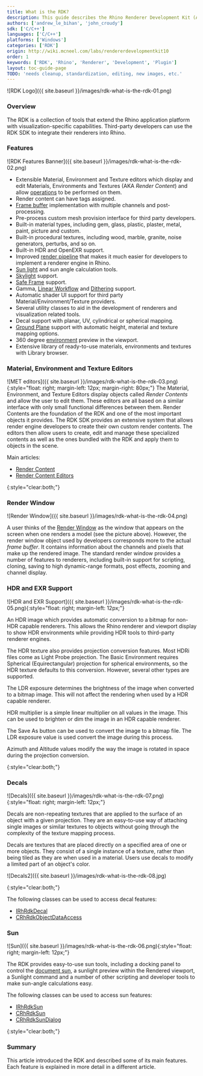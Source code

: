 ```yaml
---
title: What is the RDK?
description: This guide describes the Rhino Renderer Development Kit (AKA RDK) and its features.
authors: ['andrew_le_bihan', 'john_croudy']
sdk: ['C/C++']
languages: ['C/C++']
platforms: ['Windows']
categories: ['RDK']
origin: http://wiki.mcneel.com/labs/rendererdevelopmentkit10
order: 1
keywords: ['RDK', 'Rhino', 'Renderer', 'Development', 'Plugin']
layout: toc-guide-page
TODO: 'needs cleanup, standardization, editing, new images, etc.'
---
```


![RDK Logo]({{ site.baseurl }}/images/rdk-what-is-the-rdk-01.png)

### Overview
The RDK is a collection of tools that extend the Rhino application platform with visualization-specific capabilities. Third-party developers can use the RDK SDK to integrate their renderers into Rhino.

### Features
![RDK Features Banner]({{ site.baseurl }}/images/rdk-what-is-the-rdk-02.png)

- Extensible Material, Environment and Texture editors which display and edit Materials, Environments and Textures (AKA _Render Content_) and allow [operations](/guides/cpp/rdk-task-classes/) to be performed on them.
- Render content can have tags assigned.
- [Frame buffer](/guides/cpp/rdk-rendering-classes/) implementation with multiple channels and post-processing.
- Pre-process custom mesh provision interface for third party developers.
- Built-in material types, including gem, glass, plastic, plaster, metal, paint, picture and custom.
- Built-in procedural textures, including wood, marble, granite, noise generators, perturbs, and so on.
- Built-in HDR and OpenEXR support.
- Improved [render pipeline](/guides/cpp/rdk-rendering-classes/) that makes it much easier for developers to implement a renderer engine in Rhino.
- [Sun light](/guides/cpp/rdk-sun-classes/) and sun angle calculation tools.
- [Skylight](/guides/cpp/rdk-skylight-classes/) support.
- [Safe Frame](/guides/cpp/rdk-safe-frame-classes/) support.
- Gamma, [Linear Workflow](/guides/cpp/rdk-linear-workflow-classes/) and [Dithering](/guides/cpp/rdk-dithering-classes/) support.
- Automatic shader UI support for third party Material/Environment/Texture providers.
- Several utility classes to aid in the development of renderers and visualization related tools.
- Decal support with planar, UV, cylindrical or spherical mapping.
- [Ground Plane](/guides/cpp/rdk-ground-plane-classes/) support with automatic height, material and texture mapping options.
- 360 degree [environment](/guides/cpp/rdk-current-environment-classes/) preview in the viewport.
- Extensive library of ready-to-use materials, environments and textures with Library browser.

### Material, Environment and Texture Editors
![MET editors]({{ site.baseurl }}/images/rdk-what-is-the-rdk-03.png){:style="float: right; margin-left: 12px; margin-right: 80px;"}
The Material, Environment, and Texture Editors display objects called _Render Contents_ and allow the user to edit them. These editors are all based on a similar interface with only small functional differences between them. Render Contents are the foundation of the RDK and one of the most important objects it provides. The RDK SDK provides an extensive system that allows render engine developers to create their own custom render contents. The editors then allow users to create, edit and manage these specialized contents as well as the ones bundled with the RDK and apply them to objects in the scene.

Main articles:

- [Render Content](/guides/cpp/rdk-render-content)
- [Render Content Editors](/guides/cpp/rdk-render-content-editors)

{:style="clear:both;"}

### Render Window
![Render Window]({{ site.baseurl }}/images/rdk-what-is-the-rdk-04.png)

A user thinks of the [Render Window](/guides/cpp/rdk-rendering-classes/) as the window that appears on the screen when one renders a model (see the picture above). However, the render window object used by developers corresponds more to the actual _frame&nbsp;buffer_. It contains information about the channels and pixels that make up the rendered image. The standard render window provides a number of features to renderers, including built-in support for scripting, cloning, saving to high dynamic-range formats, post effects, zooming and channel display.

### HDR and EXR Support
![HDR and EXR Support]({{ site.baseurl }}/images/rdk-what-is-the-rdk-05.png){:style="float: right; margin-left: 12px;"}

An HDR image which provides automatic conversion to a bitmap for non-HDR capable renderers. This allows the Rhino renderer and viewport display to show HDR environments while providing HDR tools to third-party renderer engines.

The HDR texture also provides projection conversion features. Most HDRi files come as Light Probe projection. The Basic Environment requires Spherical (Equirectangular) projection for spherical environments, so the HDR texture defaults to this conversion. However, several other types are supported.

The LDR exposure determines the brightness of the image when converted to a bitmap image. This will not affect the rendering when used by a HDR capable renderer.

HDR multiplier is a simple linear multiplier on all values in the image. This can be used to brighten or dim the image in an HDR capable renderer.

The Save As button can be used to convert the image to a bitmap file. The LDR exposure value is used convert the image during this process.

Azimuth and Altitude values modify the way the image is rotated in space during the projection conversion.

{:style="clear:both;"}

### Decals
![Decals]({{ site.baseurl }}/images/rdk-what-is-the-rdk-07.png){:style="float: right; margin-left: 12px;"}

Decals are non-repeating textures that are applied to the surface of an object with a given projection. They are an easy-to-use way of attaching single images or similar textures to objects without going through the complexity of the texture mapping process.

Decals are textures that are placed directly on a specified area of one or more objects. They consist of a single instance of a texture, rather than being tiled as they are when used in a material. Users use decals to modify a limited part of an object's color.

![Decals2]({{ site.baseurl }}/images/rdk-what-is-the-rdk-08.jpg)

{:style="clear:both;"}

The following classes can be used to access decal features:

- [IRhRdkDecal](/guides/cpp/rdk-decal-classes/#IRhRdkDecal)
- [CRhRdkObjectDataAccess](/guides/cpp/rdk-decal-classes/#CRhRdkObjectDataAccess)

### Sun
![Sun]({{ site.baseurl }}/images/rdk-what-is-the-rdk-06.png){:style="float: right; margin-left: 12px;"}

The RDK provides easy-to-use sun tools, including a docking panel to control the [document sun](/guides/cpp/rdk-sun-classes/#DocumentSun), a sunlight preview within the Rendered viewport, a Sunlight command and a number of other scripting and developer tools to make sun-angle calculations easy.

The following classes can be used to access sun features:

- [IRhRdkSun](/guides/cpp/rdk-sun-classes/#IRhRdkSun)
- [CRhRdkSun](/guides/cpp/rdk-sun-classes/#CRhRdkSun)
- [CRhRdkSunDialog](/guides/cpp/rdk-sun-classes/#CRhRdkSunDialog)

{:style="clear:both;"}

### Summary
This article introduced the RDK and described some of its main features. Each feature is explained in more detail in a different article.

<!--
### Automatic UI
The RDK provides an automatic UI system to make it easy to quickly develop user interfaces in your plug-in. See the main article here: [Automatic UI](/guides/cpp/rdk-raw-auto-ui).
-->
